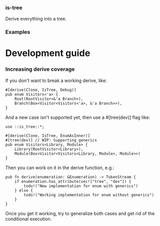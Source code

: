### is-tree

Derive everything into a tree.

### Examples


# Development guide

### Increasing derive coverage

If you don't want to break a working derive, like:
```rust,ignore
#[derive(Clone, IsTree, Debug)]
pub enum Visitors<'a> {
    Root(RootVisitor<&'a Branch>),
    Branch(Box<Visitor<Visitors<'a>, &'a Branch>>),
}
```

And a new case isn't supported yet, then use a #[tree(dev)] flag like:
```rust,ignore
use ::is_tree::*;

#[derive(Clone, IsTree, EnumAsInner)]
#[tree(dev)] // WIP: Supporting generics
pub enum Visitors<Library, Module> {
    Library(RootVisitor<Library>),
    Module(Box<Visitor<Visitors<Library, Module>, Module>>)
}
```

Then you can work on it in the derive function, e.g.:

```rust,ignore
pub fn derive(enumeration: &Enumeration) -> TokenStream {
    if enumeration.has_attribute(vec!["tree", "dev"]) {
        todo!("New implementation for enum with generics")
    } else {
        todo!("Working implementation for enum without generics")
    }
}
```

Once you get it working, try to generalize both cases and get rid of the conditional execution.